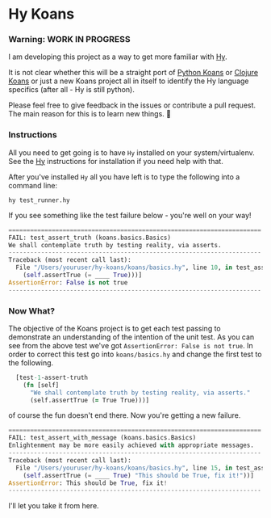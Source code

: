# Hy Koans

### Warning: WORK IN PROGRESS

I am developing this project as a way to get more familiar with [Hy](http://hylang.org).

It is not clear whether this will be a straight port of [Python Koans](https://github.com/gregmalcolm/python_koans) 
or [Clojure Koans](https://github.com/functional-koans/clojure-koans) or just a new Koans project all in itself
to identify the Hy language specifics (after all - Hy is still python).

Please feel free to give feedback in the issues or contribute a pull request.  The main reason for this is to learn
new things. :beer:

### Instructions

All you need to get going is to have `Hy` installed on your system/virtualenv.  See the [Hy](http://hylang.org) instructions for installation if you need help with that.

After you've installed `Hy` all you have left is to type the following into a command line:

```
hy test_runner.hy
```

If you see something like the test failure below - you're well on your way!

```python
======================================================================
FAIL: test_assert_truth (koans.basics.Basics)
We shall contemplate truth by testing reality, via asserts.
----------------------------------------------------------------------
Traceback (most recent call last):
  File "/Users/youruser/hy-koans/koans/basics.hy", line 10, in test_assert_truth
    (self.assertTrue (= ____ True)))]
AssertionError: False is not true
----------------------------------------------------------------------
```

### Now What?

The objective of the Koans project is to get each test passing to demonstrate an understanding of the
intention of the unit test.  As you can see from the above test we've got `AssertionError: False is not true`.
In order to correct this test go into `koans/basics.hy` and change the first test to the following.

```clojure
  [test-1-assert-truth
    (fn [self]
      "We shall contemplate truth by testing reality, via asserts."
      (self.assertTrue (= True True)))]
```

of course the fun doesn't end there.  Now you're getting a new failure.

```python
======================================================================
FAIL: test_assert_with_message (koans.basics.Basics)
Enlightenment may be more easily achieved with appropriate messages.
----------------------------------------------------------------------
Traceback (most recent call last):
  File "/Users/youruser/hy-koans/koans/basics.hy", line 15, in test_assert_with_message
    (self.assertTrue (= ____ True) "This should be True, fix it!"))]
AssertionError: This should be True, fix it!
----------------------------------------------------------------------
```

I'll let you take it from here.

<script type="text/javascript" src="https://asciinema.org/a/17817.js" id="asciicast-17817" async></script>
